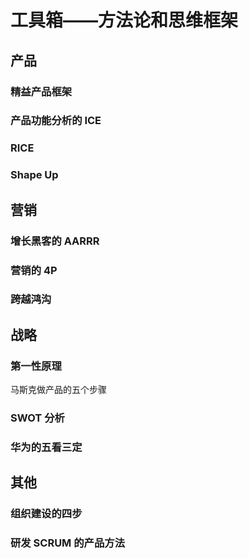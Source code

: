 # 工具箱——方法论和思维框架

## 产品

### 精益产品框架

### 产品功能分析的 ICE

### RICE

### Shape Up

## 营销

### 增长黑客的 AARRR

### 营销的 4P

### 跨越鸿沟

## 战略

### 第一性原理
马斯克做产品的五个步骤

### SWOT 分析

### 华为的五看三定

## 其他

### 组织建设的四步

### 研发 SCRUM 的产品方法

